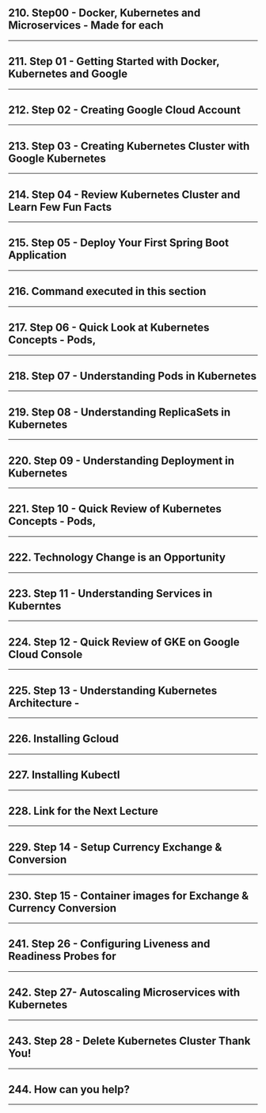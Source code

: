 ## 210. Step00 - Docker, Kubernetes and Microservices - Made for each

***

## 211. Step 01 - Getting Started with Docker, Kubernetes and Google

***

## 212. Step 02 - Creating Google Cloud Account

***

## 213. Step 03 - Creating Kubernetes Cluster with Google Kubernetes

***

## 214. Step 04 - Review Kubernetes Cluster and Learn Few Fun Facts

***

## 215. Step 05 - Deploy Your First Spring Boot Application

***

## 216. Command executed in this section

***

## 217. Step 06 - Quick Look at Kubernetes Concepts - Pods,

***

## 218. Step 07 - Understanding Pods in Kubernetes

***

## 219. Step 08 - Understanding ReplicaSets in Kubernetes

***

## 220. Step 09 - Understanding Deployment in Kubernetes

***

## 221. Step 10 - Quick Review of Kubernetes Concepts - Pods, 

***

## 222. Technology Change is an Opportunity

***

## 223. Step 11 - Understanding Services in Kuberntes

***

## 224. Step 12 - Quick Review of GKE on Google Cloud Console

***

## 225. Step 13 - Understanding Kubernetes Architecture - 

***

## 226. Installing Gcloud

***

## 227. Installing Kubectl

***

## 228. Link for the Next Lecture

***

## 229. Step 14 - Setup Currency Exchange & Conversion

***

## 230. Step 15 - Container images for Exchange & Currency Conversion

***

## 241. Step 26 - Configuring Liveness and Readiness Probes for

***

## 242. Step 27- Autoscaling Microservices with Kubernetes

***

## 243. Step 28 - Delete Kubernetes Cluster Thank You!

***

## 244. How can you help?

***
